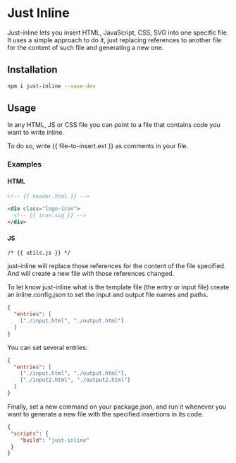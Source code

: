 # Just Inline
Just-inline lets you insert HTML, JavaScript, CSS, SVG into one specific file. It uses a simple approach to do it, just replacing references to another file for the content of such file and generating a new one.

## Installation
```bash
npm i just-inline --save-dev
```

## Usage

In any HTML, JS or CSS file you can point to a file that contains code you want to write inline.

To do so, write {{ file-to-insert.ext }} as comments in your file.

### Examples
#### HTML
```HTML
<!-- {{ header.html }} -->
```

```HTML
<div class="logo-icon">
  <!-- {{ icon.svg }} -->
</div>
```

#### JS
```JS
/* {{ utils.js }} */
```
just-inline will replace those references for the content of the file specified. And will create a new file with those references changed.

To let know just-inline what is the template file (the entry or input file) create an inline.config.json to set the input and output file names and paths.

```JSON
{
  "entries": [
    ["./input.html", "./output.html"]
  ]
}
```
You can set several entries:

```JSON
{
  "entries": [
    ["./input.html", "./output.html"],
    ["./input2.html", "./output2.html"]
  ]
}
```

Finally, set a new command on your package.json, and run it whenever you want to generate a new file with the specified insertions in its code.

```JSON
{
 "scripts": {
    "build": "just-inline"
 }
}
```
